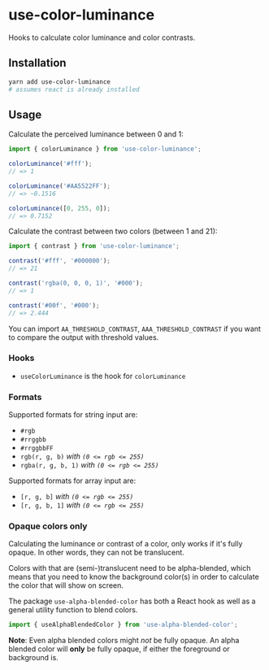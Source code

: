 # use-color-luminance

Hooks to calculate color luminance and color contrasts.

## Installation

```bash
yarn add use-color-luminance
# assumes react is already installed
```

## Usage

Calculate the perceived luminance between 0 and 1:

```typescript
import { colorLuminance } from 'use-color-luminance';

colorLuminance('#fff');
// => 1

colorLuminance('#AA5522FF');
// => ~0.1516

colorLuminance([0, 255, 0]);
// => 0.7152
```

Calculate the contrast between two colors (between 1 and 21):

```typescript
import { contrast } from 'use-color-luminance';

contrast('#fff', '#000000');
// => 21

contrast('rgba(0, 0, 0, 1)', '#000');
// => 1

contrast('#00f', '#000');
// => 2.444
```

You can import `AA_THRESHOLD_CONTRAST`, `AAA_THRESHOLD_CONTRAST` if you want to compare the output with threshold values.

### Hooks

- `useColorLuminance` is the hook for `colorLuminance`

### Formats

Supported formats for string input are:

- `#rgb`
- `#rrggbb`
- `#rrggbbFF`
- `rgb(r, g, b)` _with `(0 <= rgb <= 255)`_
- `rgba(r, g, b, 1)` _with `(0 <= rgb <= 255)`_

Supported formats for array input are:

- `[r, g, b]` _with `(0 <= rgb <= 255)`_
- `[r, g, b, 1]` _with `(0 <= rgb <= 255)`_

### Opaque colors only

Calculating the luminance or contrast of a color, only works if it's fully opaque. In other words, they can not be translucent.

Colors with that are (semi-)translucent need to be alpha-blended, which means
that you need to know the background color(s) in order to calculate the color
that will show on screen.

The package `use-alpha-blended-color` has both a React hook as well as a general
utility function to blend colors.

```typescript
import { useAlphaBlendedColor } from 'use-alpha-blended-color';
```

**Note**: Even alpha blended colors might _not_ be fully opaque. An alpha blended color will **only** be fully opaque, if either the foreground or background is.
